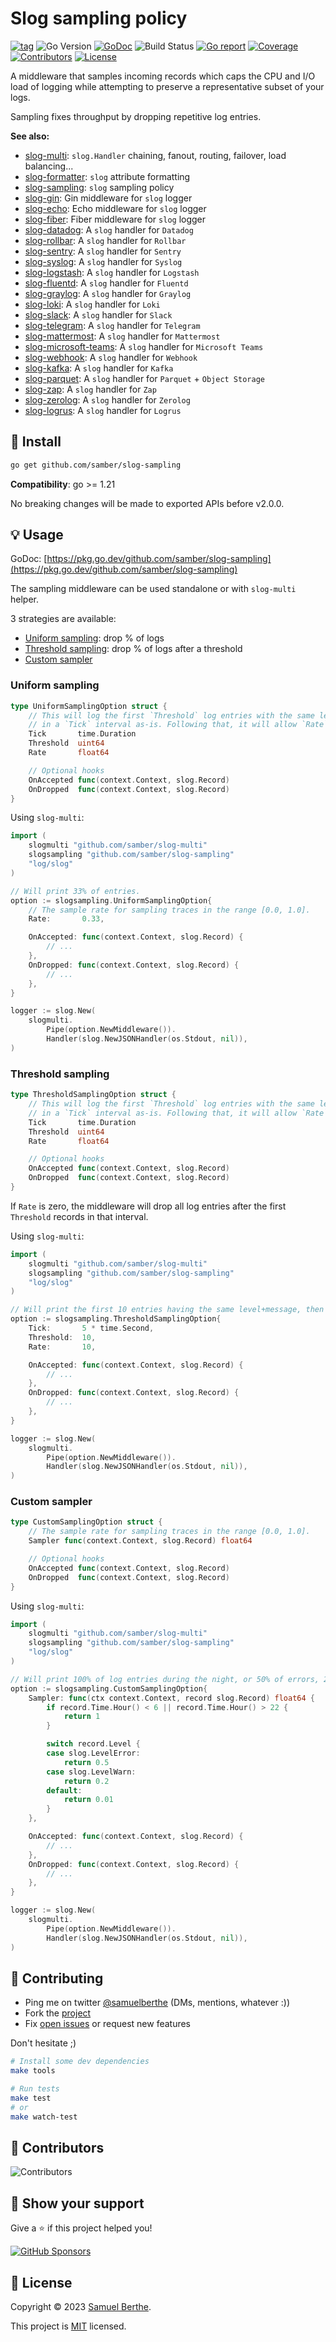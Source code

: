 
# Slog sampling policy

[![tag](https://img.shields.io/github/tag/samber/slog-sampling.svg)](https://github.com/samber/slog-sampling/releases)
![Go Version](https://img.shields.io/badge/Go-%3E%3D%201.21-%23007d9c)
[![GoDoc](https://godoc.org/github.com/samber/slog-sampling?status.svg)](https://pkg.go.dev/github.com/samber/slog-sampling)
![Build Status](https://github.com/samber/slog-sampling/actions/workflows/test.yml/badge.svg)
[![Go report](https://goreportcard.com/badge/github.com/samber/slog-sampling)](https://goreportcard.com/report/github.com/samber/slog-sampling)
[![Coverage](https://img.shields.io/codecov/c/github/samber/slog-sampling)](https://codecov.io/gh/samber/slog-sampling)
[![Contributors](https://img.shields.io/github/contributors/samber/slog-sampling)](https://github.com/samber/slog-sampling/graphs/contributors)
[![License](https://img.shields.io/github/license/samber/slog-sampling)](./LICENSE)

A middleware that samples incoming records which caps the CPU and I/O load of logging while attempting to preserve a representative subset of your logs.

Sampling fixes throughput by dropping repetitive log entries.

**See also:**

- [slog-multi](https://github.com/samber/slog-multi): `slog.Handler` chaining, fanout, routing, failover, load balancing...
- [slog-formatter](https://github.com/samber/slog-formatter): `slog` attribute formatting
- [slog-sampling](https://github.com/samber/slog-sampling): `slog` sampling policy
- [slog-gin](https://github.com/samber/slog-gin): Gin middleware for `slog` logger
- [slog-echo](https://github.com/samber/slog-echo): Echo middleware for `slog` logger
- [slog-fiber](https://github.com/samber/slog-fiber): Fiber middleware for `slog` logger
- [slog-datadog](https://github.com/samber/slog-datadog): A `slog` handler for `Datadog`
- [slog-rollbar](https://github.com/samber/slog-rollbar): A `slog` handler for `Rollbar`
- [slog-sentry](https://github.com/samber/slog-sentry): A `slog` handler for `Sentry`
- [slog-syslog](https://github.com/samber/slog-syslog): A `slog` handler for `Syslog`
- [slog-logstash](https://github.com/samber/slog-logstash): A `slog` handler for `Logstash`
- [slog-fluentd](https://github.com/samber/slog-fluentd): A `slog` handler for `Fluentd`
- [slog-graylog](https://github.com/samber/slog-graylog): A `slog` handler for `Graylog`
- [slog-loki](https://github.com/samber/slog-loki): A `slog` handler for `Loki`
- [slog-slack](https://github.com/samber/slog-slack): A `slog` handler for `Slack`
- [slog-telegram](https://github.com/samber/slog-telegram): A `slog` handler for `Telegram`
- [slog-mattermost](https://github.com/samber/slog-mattermost): A `slog` handler for `Mattermost`
- [slog-microsoft-teams](https://github.com/samber/slog-microsoft-teams): A `slog` handler for `Microsoft Teams`
- [slog-webhook](https://github.com/samber/slog-webhook): A `slog` handler for `Webhook`
- [slog-kafka](https://github.com/samber/slog-kafka): A `slog` handler for `Kafka`
- [slog-parquet](https://github.com/samber/slog-parquet): A `slog` handler for `Parquet` + `Object Storage`
- [slog-zap](https://github.com/samber/slog-zap): A `slog` handler for `Zap`
- [slog-zerolog](https://github.com/samber/slog-zerolog): A `slog` handler for `Zerolog`
- [slog-logrus](https://github.com/samber/slog-logrus): A `slog` handler for `Logrus`

## 🚀 Install

```sh
go get github.com/samber/slog-sampling
```

**Compatibility**: go >= 1.21

No breaking changes will be made to exported APIs before v2.0.0.

## 💡 Usage

GoDoc: [https://pkg.go.dev/github.com/samber/slog-sampling](https://pkg.go.dev/github.com/samber/slog-sampling)

The sampling middleware can be used standalone or with `slog-multi` helper.

3 strategies are available:
- [Uniform sampling](#uniform-sampling): drop % of logs
- [Threshold sampling](#threshold-sampling): drop % of logs after a threshold
- [Custom sampler](#custom-sampler)

### Uniform sampling

```go
type UniformSamplingOption struct {
	// This will log the first `Threshold` log entries with the same level and message
	// in a `Tick` interval as-is. Following that, it will allow `Rate` in the range [0.0, 1.0].
	Tick       time.Duration
	Threshold  uint64
	Rate       float64

    // Optional hooks
	OnAccepted func(context.Context, slog.Record)
	OnDropped  func(context.Context, slog.Record)
}
```

Using `slog-multi`:

```go
import (
	slogmulti "github.com/samber/slog-multi"
	slogsampling "github.com/samber/slog-sampling"
	"log/slog"
)

// Will print 33% of entries.
option := slogsampling.UniformSamplingOption{
	// The sample rate for sampling traces in the range [0.0, 1.0].
    Rate:       0.33,

    OnAccepted: func(context.Context, slog.Record) {
        // ...
    },
    OnDropped: func(context.Context, slog.Record) {
        // ...
    },
}

logger := slog.New(
    slogmulti.
        Pipe(option.NewMiddleware()).
        Handler(slog.NewJSONHandler(os.Stdout, nil)),
)
```

### Threshold sampling

```go
type ThresholdSamplingOption struct {
	// This will log the first `Threshold` log entries with the same level and message
	// in a `Tick` interval as-is. Following that, it will allow `Rate` in the range [0.0, 1.0].
	Tick       time.Duration
	Threshold  uint64
	Rate       float64

    // Optional hooks
	OnAccepted func(context.Context, slog.Record)
	OnDropped  func(context.Context, slog.Record)
}
```

If `Rate` is zero, the middleware will drop all log entries after the first `Threshold` records in that interval.

Using `slog-multi`:

```go
import (
	slogmulti "github.com/samber/slog-multi"
	slogsampling "github.com/samber/slog-sampling"
	"log/slog"
)

// Will print the first 10 entries having the same level+message, then every 10th messages until next interval.
option := slogsampling.ThresholdSamplingOption{
    Tick:       5 * time.Second,
    Threshold:  10,
    Rate:       10,

    OnAccepted: func(context.Context, slog.Record) {
        // ...
    },
    OnDropped: func(context.Context, slog.Record) {
        // ...
    },
}

logger := slog.New(
    slogmulti.
        Pipe(option.NewMiddleware()).
        Handler(slog.NewJSONHandler(os.Stdout, nil)),
)
```

### Custom sampler

```go
type CustomSamplingOption struct {
	// The sample rate for sampling traces in the range [0.0, 1.0].
	Sampler func(context.Context, slog.Record) float64

    // Optional hooks
	OnAccepted func(context.Context, slog.Record)
	OnDropped  func(context.Context, slog.Record)
}
```

Using `slog-multi`:

```go
import (
	slogmulti "github.com/samber/slog-multi"
	slogsampling "github.com/samber/slog-sampling"
	"log/slog"
)

// Will print 100% of log entries during the night, or 50% of errors, 20% of warnings and 1% of lower levels.
option := slogsampling.CustomSamplingOption{
    Sampler: func(ctx context.Context, record slog.Record) float64 {
        if record.Time.Hour() < 6 || record.Time.Hour() > 22 {
            return 1
        }

        switch record.Level {
        case slog.LevelError:
            return 0.5
        case slog.LevelWarn:
            return 0.2
        default:
            return 0.01
        }
    },

    OnAccepted: func(context.Context, slog.Record) {
        // ...
    },
    OnDropped: func(context.Context, slog.Record) {
        // ...
    },
}

logger := slog.New(
    slogmulti.
        Pipe(option.NewMiddleware()).
        Handler(slog.NewJSONHandler(os.Stdout, nil)),
)
```

## 🤝 Contributing

- Ping me on twitter [@samuelberthe](https://twitter.com/samuelberthe) (DMs, mentions, whatever :))
- Fork the [project](https://github.com/samber/slog-sampling)
- Fix [open issues](https://github.com/samber/slog-sampling/issues) or request new features

Don't hesitate ;)

```bash
# Install some dev dependencies
make tools

# Run tests
make test
# or
make watch-test
```

## 👤 Contributors

![Contributors](https://contrib.rocks/image?repo=samber/slog-sampling)

## 💫 Show your support

Give a ⭐️ if this project helped you!

[![GitHub Sponsors](https://img.shields.io/github/sponsors/samber?style=for-the-badge)](https://github.com/sponsors/samber)

## 📝 License

Copyright © 2023 [Samuel Berthe](https://github.com/samber).

This project is [MIT](./LICENSE) licensed.
